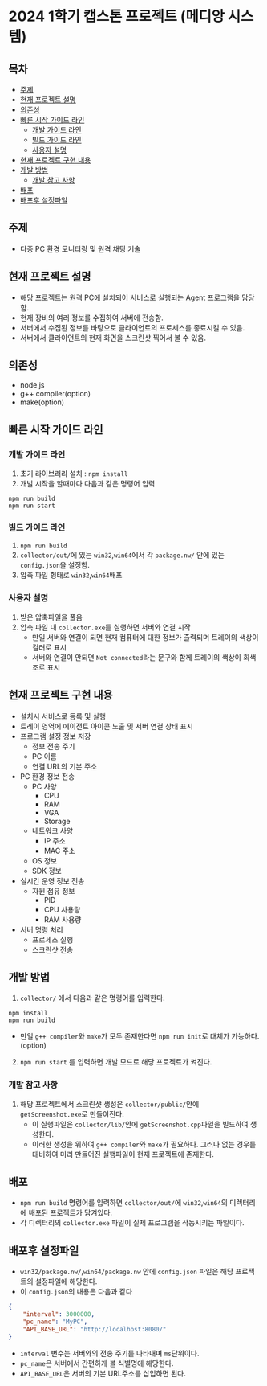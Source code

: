 # 2024 1학기 캡스톤 프로젝트 (메디앙 시스템)

## 목차
- [주제](#주제)
- [현재 프로젝트 설명](#현재-프로젝트-설명)
- [의존성](#의존성)
- [빠른 시작 가이드 라인](#빠른-시작-가이드-라인)
  - [개발 가이드 라인](#개발-가이드-라인)
  - [빌드 가이드 라인](#빌드-가이드-라인)
  - [사용자 설명](#사용자-설명)
- [현재 프로젝트 구현 내용](#현재-프로젝트-구현-내용)
- [개발 방법](#개발-방법)
  - [개발 참고 사항](#개발-참고-사항)
- [배포](#배포)
- [배포후 설정파일](#배포후-설정파일)

## 주제
- 다중 PC 환경 모니터링 및 원격 채팅 기술

## 현재 프로젝트 설명
- 해당 프로젝트는 원격 PC에 설치되어 서비스로 실행되는 Agent 프로그램을 담당함.
- 현재 장비의 여러 정보를 수집하여 서버에 전송함.
- 서버에서 수집된 정보를 바탕으로 클라이언트의 프로세스를 종료시킬 수 있음.
- 서버에서 클라이언트의 현재 화면을 스크린샷 찍어서 볼 수 있음.

## 의존성
- node.js
- g++ compiler(option)
- make(option)

## 빠른 시작 가이드 라인

### 개발 가이드 라인
1. 초기 라이브러리 설치 : `npm install`
2. 개발 시작을 할때마다 다음과 같은 명령어 입력
```
npm run build
npm run start
```
### 빌드 가이드 라인
1. `npm run build`
2. `collector/out/`에 있는 `win32`,`win64`에서 각 `package.nw/` 안에 있는 `config.json`을 설정함.
3. 압축 파일 형태로 `win32`,`win64`배포

### 사용자 설명
1. 받은 압축파일을 풀음
2. 압축 파일 내 `collector.exe`를 실행하면 서버와 연결 시작
   - 만일 서버와 연결이 되면 현재 컴퓨터에 대한 정보가 출력되며 트레이의 색상이 컬러로 표시
   - 서버와 연결이 안되면 `Not connected`라는 문구와 함께 트레이의 색상이 회색조로 표시

## 현재 프로젝트 구현 내용
- 설치시 서비스로 등록 및 실행
- 트레이 영역에 에이전트 아이콘 노출 및 서버 연결 상태 표시
- 프로그램 설정 정보 저장
	- 정보 전송 주기
	- PC 이름
	- 연결 URL의 기본 주소
- PC 환경 정보 전송
	- PC 사양
		- CPU
		- RAM
		- VGA
		- Storage 
	- 네트워크 사양
		- IP 주소 
		- MAC 주소 
	- OS 정보
	- SDK 정보
- 실시간 운영 정보 전송
	- 자원 점유 정보
		- PID
		- CPU 사용량
		- RAM 사용량
- 서버 명령 처리
	- 프로세스 실행
	- 스크린샷 전송

## 개발 방법
1. `collector/` 에서 다음과 같은 명령어를 입력한다.
```
npm install
npm run build
```
- 만일 `g++ compiler`와 `make`가 모두 존재한다면 `npm run init`로 대체가 가능하다.(option)

2. `npm run start` 를 입력하면 개발 모드로 해당 프로젝트가 켜진다.

### 개발 참고 사항
1. 해당 프로젝트에서 스크린샷 생성은 `collector/public/`안에 `getScreenshot.exe`로 만들이진다.
   - 이 실행파일은 `collector/lib/`안에 `getScreenshot.cpp`파일을 빌드하여 생성한다.
   - 이러한 생성을 위하여 `g++ compiler`와 `make`가 필요하다. 그러나 없는 경우를 대비하여 미리 만들어진 실행파일이 현재 프로젝트에 존재한다.

## 배포
- `npm run build` 명령어를 입력하면 `collector/out/`에 `win32`,`win64`의 디렉터리에 배포된 프로젝트가 담겨있다.
- 각 디렉터리의 `collector.exe` 파일이 실제 프로그램을 작동시키는 파일이다.

## 배포후 설정파일
- `win32/package.nw/`,`win64/package.nw` 안에 `config.json` 파일은 해당 프로젝트의 설정파일에 해당한다.
- 이 `config.json`의 내용은 다음과 같다
```json
{
    "interval": 3000000,
    "pc_name": "MyPC",
    "API_BASE_URL": "http://localhost:8080/"
}
```
- `interval` 변수는 서버와의 전송 주기를 나타내며 `ms`단위이다.
- `pc_name`은 서버에서 간편하게 볼 식별명에 해당한다.
- `API_BASE_URL`은 서버의 기본 URL주소를 삽입하면 된다.

